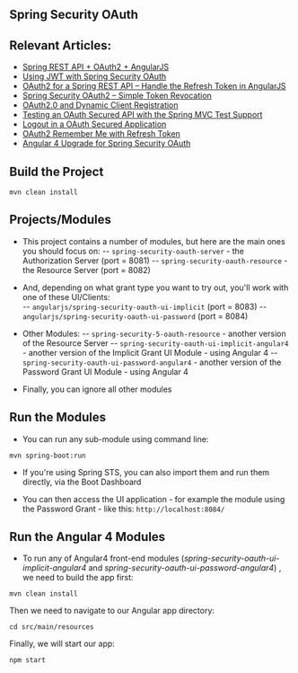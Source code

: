 ## Spring Security OAuth

## Relevant Articles: 
- [Spring REST API + OAuth2 + AngularJS](http://www.baeldung.com/rest-api-spring-oauth2-angularjs)
- [Using JWT with Spring Security OAuth](http://www.baeldung.com/spring-security-oauth-jwt)
- [OAuth2 for a Spring REST API – Handle the Refresh Token in AngularJS](http://www.baeldung.com/spring-security-oauth2-refresh-token-angular-js)
- [Spring Security OAuth2 – Simple Token Revocation](http://www.baeldung.com/spring-security-oauth-revoke-tokens)
- [OAuth2.0 and Dynamic Client Registration](http://www.baeldung.com/spring-security-oauth-dynamic-client-registration)
- [Testing an OAuth Secured API with the Spring MVC Test Support](http://www.baeldung.com/oauth-api-testing-with-spring-mvc)
- [Logout in a OAuth Secured Application](http://www.baeldung.com/logout-spring-security-oauth)
- [OAuth2 Remember Me with Refresh Token](http://www.baeldung.com/spring-security-oauth2-remember-me)
- [Angular 4 Upgrade for Spring Security OAuth](http://www.baeldung.com/angular-4-upgrade-for-spring-security-oauth)



## Build the Project
```
mvn clean install
```



## Projects/Modules
- This project contains a number of modules, but here are the main ones you should focus on: 
-- `spring-security-oauth-server` - the Authorization Server (port = 8081)
-- `spring-security-oauth-resource` - the Resource Server (port = 8082)

- And, depending on what grant type you want to try out, you'll work with one of these UI/Clients:  
-- `angularjs/spring-security-oauth-ui-implicit` (port = 8083)
-- `angularjs/spring-security-oauth-ui-password` (port = 8084)

- Other Modules: 
-- `spring-security-5-oauth-resource` - another version of the Resource Server
-- `spring-security-oauth-ui-implicit-angular4` - another version of the Implicit Grant UI Module - using Angular 4
-- `spring-security-oauth-ui-password-angular4` - another version of the Password Grant UI Module - using Angular 4

- Finally, you can ignore all other modules



## Run the Modules
- You can run any sub-module using command line: 
```
mvn spring-boot:run
```

- If you're using Spring STS, you can also import them and run them directly, via the Boot Dashboard 

- You can then access the UI application - for example the module using the Password Grant - like this: 
`http://localhost:8084/`



## Run the Angular 4 Modules

- To run any of Angular4 front-end modules (_spring-security-oauth-ui-implicit-angular4_ and _spring-security-oauth-ui-password-angular4_) , we need to build the app first:
```
mvn clean install
```
Then we need to navigate to our Angular app directory:
```
cd src/main/resources
```
Finally, we will start our app:
```
npm start
```

